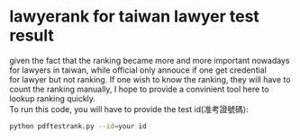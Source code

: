 # lawyerank for taiwan lawyer test result	
given the fact that the ranking became more and more important nowadays for lawyers in taiwan, while official only annouce if one get credential 		
for lawyer but not ranking. If one wish to know the ranking, they will have to count the ranking manually, I hope to provide a convinient tool here to lookup ranking quickly.    
To run this code, you will have to provide the test id(准考證號碼):	
```bash
python pdftestrank.py --id=your id
```
